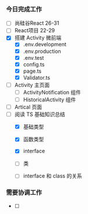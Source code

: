 ### 今日完成工作

- [ ] 尚硅谷React 26-31
- [ ] React项目 22-29
- [x] 搭建 Activity 微前端
  - [x] .env.development
  - [x] .env.production
  - [x] .env.test
  - [x] config.ts
  - [x] page.ts
  - [x] Validator.ts
- [ ] Activity 主页面
  - [ ] ActivityNotification 组件
  - [ ] HistoricalActivity 组件
- [ ] Artical 页面
- [ ] 阅读 TS 基础知识总结
  - [x] 基础类型
  - [x] 函数类型
  - [x] interface
  - [ ] 类
  - [ ] interface 和 class 的关系


###  需要协调工作

- [ ] 
